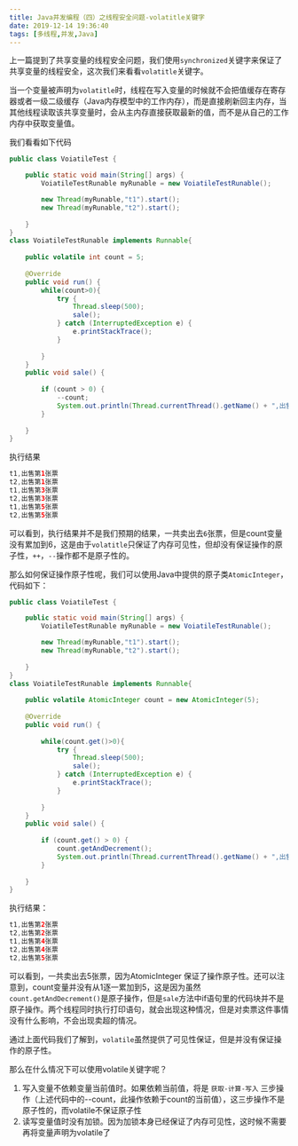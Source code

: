 ```yaml
---
title: Java并发编程（四）之线程安全问题-volatitle关键字
date: 2019-12-14 19:36:40
tags: [多线程,并发,Java]
---
```


上一篇提到了共享变量的线程安全问题，我们使用`synchronized`关键字来保证了共享变量的线程安全，这次我们来看看`volatitle`关键字。

当一个变量被声明为`volatitle`时，线程在写入变量的时候就不会把值缓存在寄存器或者一级二级缓存（Java内存模型中的工作内存），而是直接刷新回主内存，当其他线程读取该共享变量时，会从主内存直接获取最新的值，而不是从自己的工作内存中获取变量值。

我们看看如下代码

```java
public class VoiatileTest {

    public static void main(String[] args) {
        VoiatileTestRunable myRunable = new VoiatileTestRunable();

        new Thread(myRunable,"t1").start();
        new Thread(myRunable,"t2").start();
        
    }
}
class VoiatileTestRunable implements Runnable{
        
    public volatile int count = 5;
    
    @Override
    public void run() {
        while(count>0){
            try {
                Thread.sleep(500);
                sale();
            } catch (InterruptedException e) {
                e.printStackTrace();
            }
            
        } 
    }
    public void sale() {
        
        if (count > 0) {
            --count;
            System.out.println(Thread.currentThread().getName() + ",出售第" + (5 - count) + "张票");
        }
        
    }
}
```
执行结果

```java
t1,出售第1张票
t2,出售第1张票
t1,出售第3张票
t2,出售第3张票
t1,出售第5张票
t2,出售第5张票
```

可以看到，执行结果并不是我们预期的结果，一共卖出去`6`张票，但是count变量没有累加到6，这是由于`volatitle`只保证了内存可见性，但却没有保证操作的原子性，`++`，`--`操作都不是原子性的。

那么如何保证操作原子性呢，我们可以使用Java中提供的原子类`AtomicInteger`，代码如下：

```java
public class VoiatileTest {

    public static void main(String[] args) {
        VoiatileTestRunable myRunable = new VoiatileTestRunable();

        new Thread(myRunable,"t1").start();
        new Thread(myRunable,"t2").start();
        
    }
}
class VoiatileTestRunable implements Runnable{
        
    public volatile AtomicInteger count = new AtomicInteger(5);
    
    @Override
    public void run() {
        
        while(count.get()>0){
            try {
                Thread.sleep(500);
                sale();
            } catch (InterruptedException e) {
                e.printStackTrace();
            }
            
        } 
    }
    public void sale() {
        
        if (count.get() > 0) {
            count.getAndDecrement();
            System.out.println(Thread.currentThread().getName() + ",出售第" + (5 - count.get()) + "张票");
        }
        
    }
}
```

执行结果：

```java
t1,出售第2张票
t2,出售第2张票
t1,出售第4张票
t2,出售第4张票
t2,出售第5张票
```
可以看到，一共卖出去5张票，因为AtomicInteger 保证了操作原子性。还可以注意到，count变量并没有从1逐一累加到5，这是因为虽然`count.getAndDecrement()`是原子操作，但是`sale`方法中if语句里的代码块并不是原子操作。两个线程同时执行打印语句，就会出现这种情况，但是对卖票这件事情没有什么影响，不会出现卖超的情况。

通过上面代码我们了解到，`volatile`虽然提供了可见性保证，但是并没有保证操作的原子性。

那么在什么情况下可以使用volatile关键字呢？

1. 写入变量不依赖变量当前值时。如果依赖当前值，将是 `获取-计算-写入` 三步操作（上述代码中的--count，此操作依赖于count的当前值），这三步操作不是原子性的，而volatile不保证原子性
2. 读写变量值时没有加锁。因为加锁本身已经保证了内存可见性，这时候不需要再将变量声明为volatile了
